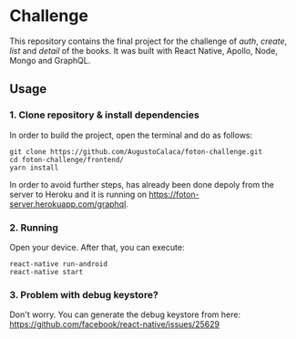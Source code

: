  # Challenge
 This repository contains the final project for the challenge of *auth*, *create*, *list* and *detail* of the books. 
 It was built with React Native, Apollo, Node, Mongo and GraphQL.
 
## Usage
### 1. Clone repository & install dependencies
In order to build the project, open the terminal and do as follows:
```
git clone https://github.com/AugustoCalaca/foton-challenge.git
cd foton-challenge/frontend/
yarn install
```
In order to avoid further steps, has already been done depoly from the server to Heroku and it is running on https://foton-server.herokuapp.com/graphql.

### 2. Running
Open your device.
After that, you can execute: 
```
react-native run-android
react-native start
```

### 3. Problem with debug keystore? 
Don't worry. You can generate the debug keystore from here: https://github.com/facebook/react-native/issues/25629

